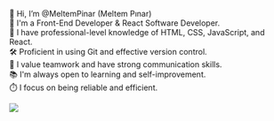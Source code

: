 👋 Hi, I’m @MeltemPinar (Meltem Pınar)                      
🌟 I'm a Front-End Developer & React Software Developer.          
🚀 I have professional-level knowledge of HTML, CSS, JavaScript, and React.       
🛠️ Proficient in using Git and effective version control.      
🤝 I value teamwork and have strong communication skills.                 
📚 I'm always open to learning and self-improvement.                   
⏱️ I focus on being reliable and efficient.

<!---
MeltemPinar/MeltemPinar is a ✨ special ✨ repository because its `README.md` (this file) appears on your GitHub profile.
You can click the Preview link to take a look at your changes.
--->
<img src="{[BadgeURLHere](https://img.shields.io/badge/Kaggle-20BEFF?style=for-the-badge&logo=Kaggle&logoColor=white)https://img.shields.io/badge/Kaggle-20BEFF?style=for-the-badge&logo=Kaggle&logoColor=white}" />



